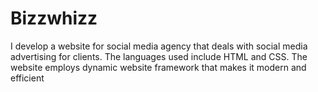 # Bizzwhizz
I develop a website for social media agency that deals with social media advertising for clients.
The languages used include HTML and CSS. The website employs dynamic website framework that makes it modern and efficient
